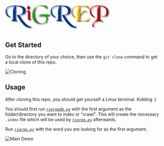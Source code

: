 # ![Logo](logo.png)


## Get Started
Go to the directory of your choice, then use the `git clone` command to get a local clone of this repo.

![Cloning](demos/rigrep_clone.gif)

## Usage

After cloning this repo, you should get yourself a Linux terminal. Kidding :)

You should first run [`rigrepdb.py`][rigrepdb] with the first argument as the folder/directory you want to index or "crawl".
This will create the necessary `.index` file which will be used by [`rigrep.py`][rigrep] afterwards.

Run [`rigrep.py`][rigrep] with the word you are looking for as the first argument.

![Main Demo](demos/rigrep_demo.gif)

[rigrepdb]: src/rigrepdb.py
[rigrep]: src/rigrep.py
